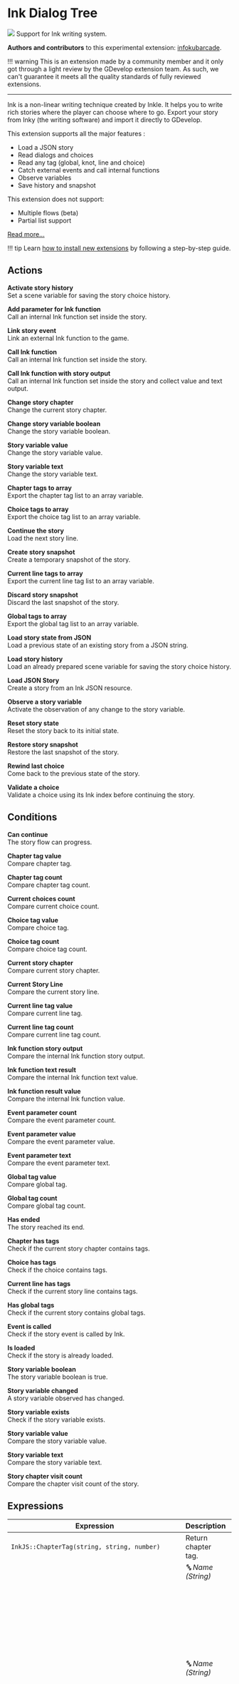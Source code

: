 # Ink Dialog Tree

<img src="https://asset-resources.gdevelop.io/public-resources/Icons/Line Hero Pack/Master/SVG/Education and Learning/ee949224f4dd4fa7a0c1b17879f4fde192fe97bf4b419c72a5e4ea6d3e747327_Education and Learning_education_book_open_reading.svg" class="extension-icon"></img>
Support for Ink writing system.

**Authors and contributors** to this experimental extension: [infokubarcade](https://gd.games/infokubarcade).

!!! warning
    This is an extension made by a community member and it only got through a
    light review by the GDevelop extension team. As such, we can't guarantee it
    meets all the quality standards of fully reviewed extensions.

---

Ink is a non-linear writing technique created by Inkle.
It helps you to write rich stories where the player can choose where to go.
Export your story from Inky (the writing software) and import it directly to GDevelop.

This extension supports all the major features : 

- Load a JSON story
- Read dialogs and choices
- Read any tag (global, knot, line and choice)
- Catch external events and call internal functions
- Observe variables
- Save history and snapshot

This extension does not support: 

- Multiple flows (beta)
- Partial list support

[Read more...](https://github.com/inkle/ink/blob/master/Documentation/WritingWithInk.md)

!!! tip
    Learn [how to install new extensions](/gdevelop5/extensions/search) by following a step-by-step guide.

## Actions

**Activate story history**  
Set a scene variable for saving the story choice history.

**Add parameter for Ink function**  
Call an internal Ink function set inside the story.

**Link story event**  
Link an external Ink function to the game.

**Call Ink function**  
Call an internal Ink function set inside the story.

**Call Ink function with story output**  
Call an internal Ink function set inside the story and collect value and text output.

**Change story chapter**  
Change the current story chapter.

**Change story variable boolean**  
Change the story variable boolean.

**Story variable value**  
Change the story variable value.

**Story variable text**  
Change the story variable text.

**Chapter tags to array**  
Export the chapter tag list to an array variable.

**Choice tags to array**  
Export the choice tag list to an array variable.

**Continue the story**  
Load the next story line.

**Create story snapshot**  
Create a temporary snapshot of the story.

**Current line tags to array**  
Export the current line tag list to an array variable.

**Discard story snapshot**  
Discard the last snapshot of the story.

**Global tags to array**  
Export the global tag list to an array variable.

**Load story state from JSON**  
Load a previous state of an existing story from a JSON string.

**Load story history**  
Load an already prepared scene variable for saving the story choice history.

**Load JSON Story**  
Create a story from an Ink JSON resource.

**Observe a story variable**  
Activate the observation of any change to the story variable.

**Reset story state**  
Reset the story back to its initial state.

**Restore story snapshot**  
Restore the last snapshot of the story.

**Rewind last choice**  
Come back to the previous state of the story.

**Validate a choice**  
Validate a choice using its Ink index before continuing the story.

## Conditions

**Can continue**  
The story flow can progress.

**Chapter tag value**  
Compare chapter tag.

**Chapter tag count**  
Compare chapter tag count.

**Current choices count**  
Compare current choice count.

**Choice tag value**  
Compare choice tag.

**Choice tag count**  
Compare choice tag count.

**Current story chapter**  
Compare current story chapter.

**Current Story Line**  
Compare the current story line.

**Current line tag value**  
Compare current line tag.

**Current line tag count**  
Compare current line tag count.

**Ink function story output**  
Compare the internal Ink function story output.

**Ink function text result**  
Compare the internal Ink function text value.

**Ink function result value**  
Compare the internal Ink function value.

**Event parameter count**  
Compare the event parameter count.

**Event parameter value**  
Compare the event parameter value.

**Event parameter text**  
Compare the event parameter text.

**Global tag value**  
Compare global tag.

**Global tag count**  
Compare global tag count.

**Has ended**  
The story reached its end.

**Chapter has tags**  
Check if the current story chapter contains tags.

**Choice has tags**  
Check if the choice contains tags.

**Current line has tags**  
Check if the current story line contains tags.

**Has global tags**  
Check if the current story contains global tags.

**Event is called**  
Check if the story event is called by Ink.

**Is loaded**  
Check if the story is already loaded.

**Story variable boolean**  
The story variable boolean is true.

**Story variable changed**  
A story variable observed has changed.

**Story variable exists**  
Check if the story variable exists.

**Story variable value**  
Compare the story variable value.

**Story variable text**  
Compare the story variable text.

**Story chapter visit count**  
Compare the chapter visit count of the story.

## Expressions

| Expression | Description |  |
|-----|-----|-----|
| `InkJS::ChapterTag(string, string, number)` | Return chapter tag. ||
| | _🔤 Name (String)_ | Story name |
| | _🔤 Name (String)_ | Chapter name In Ink, a chapter (or knot) is a large part of the story.You can combine it with a subchapter (a stich) for reaching a specific part of the chapter. The format is "knot.stich".For example:- castle- castle.hallare valid chapter names. |
| | _🔢 Number_ | Tag list index |
| `InkJS::ChapterTagCount(string, string)` | Return chapter tag count. ||
| | _🔤 Name (String)_ | Story name |
| | _🔤 Name (String)_ | Chapter name In Ink, a chapter (or knot) is a large part of the story.You can combine it with a subchapter (a stich) for reaching a specific part of the chapter. The format is "knot.stich".For example:- castle- castle.hallare valid chapter names. |
| `InkJS::ChoiceCount(string)` | Return current choice count. ||
| | _🔤 Name (String)_ | Story name |
| `InkJS::ChoiceInternalIndex(string, number)` | Get the choice internal index. ||
| | _🔤 Name (String)_ | Story name |
| | _🔢 Number_ | Choice index |
| `InkJS::ChoiceLabel(string, number)` | Get the choice label. ||
| | _🔤 Name (String)_ | Story name |
| | _🔢 Number_ | Choice index |
| `InkJS::ChoiceTag(string, number, number)` | Return choice tag. ||
| | _🔤 Name (String)_ | Story name |
| | _🔢 Number_ | Choice index |
| | _🔢 Number_ | Tag list index |
| `InkJS::ChoiceTagCount(string, number)` | Return choice tag count. ||
| | _🔤 Name (String)_ | Story name |
| | _🔢 Number_ | Choice index |
| `InkJS::CurrentChapter(string)` | Return current story chapter. ||
| | _🔤 Name (String)_ | Story name |
| `InkJS::CurrentLine(string)` | Return the current story line. ||
| | _🔤 Name (String)_ | Story name |
| `InkJS::CurrentLineTag(string, number)` | Return current line tag. ||
| | _🔤 Name (String)_ | Story name |
| | _🔢 Number_ | Tag list index |
| `InkJS::CurrentLineTagCount(string)` | Return current line tag count. ||
| | _🔤 Name (String)_ | Story name |
| `InkJS::EvaluateInternalMethodOuput(string, string)` | Return the internal Ink function story output. ||
| | _🔤 Name (String)_ | Story name |
| | _🔤 Name (String)_ | Internal Ink method name |
| `InkJS::EvaluateInternalMethodText(string, string)` | Return the internal Ink function text value. ||
| | _🔤 Name (String)_ | Story name |
| | _🔤 Name (String)_ | Internal Ink method name |
| `InkJS::EvaluateInternalMethodValue(string, string)` | Return the internal Ink function value. ||
| | _🔤 Name (String)_ | Story name |
| | _🔤 Name (String)_ | Internal Ink method name |
| `InkJS::ExternalFunctionParameterCount(string, string)` | Return the event parameter count. ||
| | _🔤 Name (String)_ | Story name |
| | _🔤 Name (String)_ | Ink event name |
| `InkJS::ExternalFunctionParameterNumber(string, string, number)` | Return the event parameter value. ||
| | _🔤 Name (String)_ | Story name |
| | _🔤 Name (String)_ | Ink event name |
| | _🔢 Number_ | Parameter index |
| `InkJS::ExternalFunctionParameterText(string, string, number)` | Return the event parameter text. ||
| | _🔤 Name (String)_ | Story name |
| | _🔤 Name (String)_ | Ink event name |
| | _🔢 Number_ | Parameter index |
| `InkJS::GlobalTag(string, number)` | Return global tag. ||
| | _🔤 Name (String)_ | Story name |
| | _🔢 Number_ | Tag list index |
| `InkJS::GlobalTagCount(string)` | Return global tag count. ||
| | _🔤 Name (String)_ | Story name |
| `InkJS::ToJSON(string)` | Export the current state of the story to a JSON string. ||
| | _🔤 Name (String)_ | Story name |
| `InkJS::VariableNumber(string, string)` | Return the story variable value. ||
| | _🔤 Name (String)_ | Story name |
| | _🔤 Name (String)_ | Variable name |
| `InkJS::VariableText(string, string)` | Return the story variable text. ||
| | _🔤 Name (String)_ | Story name |
| | _🔤 Name (String)_ | Variable name |
| `InkJS::VisitCount(string, string)` | Return the chapter visit count of the story. ||
| | _🔤 Name (String)_ | Story name |
| | _🔤 Name (String)_ | Chapter name In Ink, a chapter (or knot) is a large part of the story.You can combine it with a subchapter (a stich) for reaching a specific part of the chapter. The format is "knot.stich".For example:- castle- castle.hallare valid chapter names. |


---

*This page is an auto-generated reference page about the **Ink Dialog Tree** extension, made by the community of [GDevelop, the open-source, cross-platform game engine designed for everyone](https://gdevelop.io/).* Learn more about [all GDevelop community-made extensions here](/gdevelop5/extensions).